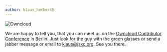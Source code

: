```yaml
---
author: klaus_herberth
---
```


![Owncloud]({{site.url}}/assets/IMG_20150828_131318.jpg)

We are happy to tell you, that you can meet us on the [Owncloud Contributor Conference](http://owncloud.org/conf/) in Berlin. Just look for the guy with the green glasses or send a jabber message or email to [klaus@jsxc.org](mailto:klaus@jsxc.org). See you there.
